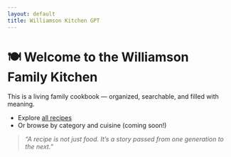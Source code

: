 ```yaml
---
layout: default
title: Williamson Kitchen GPT
---
```


# 🍽️ Welcome to the Williamson Family Kitchen

This is a living family cookbook — organized, searchable, and filled with meaning.

- Explore [all recipes](recipes/)
- Or browse by category and cuisine (coming soon!)

> _“A recipe is not just food. It’s a story passed from one generation to the next.”_